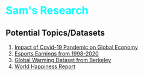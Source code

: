 <h1 style="color:aqua;">Sam's Research</h1>
<h2>Potential Topics/Datasets</h2>
<ol>
    <li>
        <a href="https://www.kaggle.com/shashwatwork/impact-of-covid19-pandemic-on-the-global-economy">Impact of Covid-19 Pandemic on Global Economy</a>
    </li>
    <li>
        <a href="https://www.kaggle.com/rankirsh/esports-earnings">Esports Earnings from 1998-2020</a>
    </li>
    <li>
        <a href="https://www.kaggle.com/berkeleyearth/climate-change-earth-surface-temperature-data">Global Warming Dataset from Berkeley</a>
    </li>
    <li>
        <a href="https://www.kaggle.com/unsdsn/world-happiness">World Happiness Report</a>
    </li>
</ol>